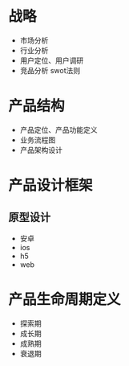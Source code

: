 # 战略
+ 市场分析
+ 行业分析
+ 用户定位、用户调研
+ 竞品分析  swot法则
# 产品结构
+ 产品定位、产品功能定义
+ 业务流程图
+ 产品架构设计
# 产品设计框架
## 原型设计
+ 安卓
+ ios
+ h5
+ web
# 产品生命周期定义
+ 探索期
+ 成长期
+ 成熟期
+ 衰退期